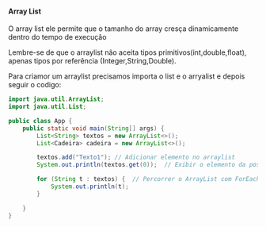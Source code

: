 #### Array List

O array list ele permite que o tamanho do array cresça dinamicamente dentro do tempo de execução 

Lembre-se de que o arraylist não aceita tipos primitivos(int,double,float), apenas tipos por referência (Integer,String,Double).

Para criamor um arraylist precisamos importa o list e o arryalist e depois seguir o codigo:

```java
import java.util.ArrayList;
import java.util.List;

public class App {
    public static void main(String[] args) {
        List<String> textos = new ArrayList<>();
        List<Cadeira> cadeira = new ArrayList<>();

        textos.add("Texto1"); // Adicionar elemento no arraylist
        System.out.println(textos.get(0));  // Exibir o elemento da posição 0 

        for (String t : textos) {  // Percorrer o ArrayList com ForEach
            System.out.println(t);
        }

    }
}
```